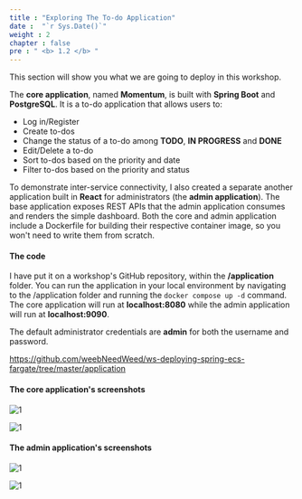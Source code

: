 ```yaml
---
title : "Exploring The To-do Application"
date :  "`r Sys.Date()`" 
weight : 2 
chapter : false
pre : " <b> 1.2 </b> "
---
```


This section will show you what we are going to deploy in this workshop.

The **core application**, named **Momentum**, is built with **Spring Boot** and **PostgreSQL**. It is a to-do application that allows users to:

- Log in/Register
- Create to-dos
- Change the status of a to-do among **TODO**, **IN PROGRESS** and **DONE**
- Edit/Delete a to-do
- Sort to-dos based on the priority and date
- Filter to-dos based on the priority and status

To demonstrate inter-service connectivity, I also created a separate another application built in **React** for administrators (the **admin application**). The base application exposes REST APIs that the admin application consumes and renders the simple dashboard. Both the core and admin application include a Dockerfile for building their respective container image, so you won't need to write them from scratch.

#### The code

I have put it on a workshop's GitHub repository, within the **/application** folder. You can run the application in your local environment by navigating to the /application folder and running the `docker compose up -d` command. The core application will run at **localhost:8080** while the admin application will run at **localhost:9090**.

The default administrator credentials are **admin** for both the username and password.

https://github.com/weebNeedWeed/ws-deploying-spring-ecs-fargate/tree/master/application

#### The core application's screenshots

![1](/images/1.2/2.png)

![1](/images/1.2/1.png)

#### The admin application's screenshots

![1](/images/1.2/4.png)

![1](/images/1.2/3.png)